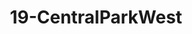 ---
title: 19-CentralParkWest
image: /uploads/Gallery-CentralParkWest2.jpg
image_alt-text: >-
  Transitional Central Park West bedroom with custom woodwork and joinery,
  metalwork and hardware
work-type: transitional
---